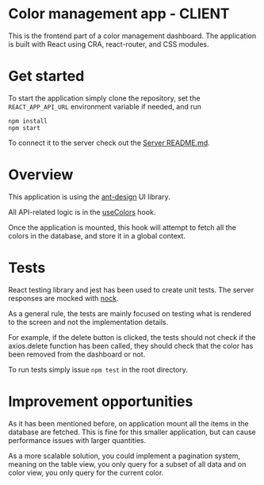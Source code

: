 # Color management app - CLIENT

This is the frontend part of a color management dashboard. The application is built with React using CRA, react-router, and CSS modules.

# Get started

To start the application simply clone the repository, set the `REACT_APP_API_URL` environment variable if needed, and run 

```
npm install
npm start
```

To connect it to the server check out the [Server README.md](../server/).

# Overview

This application is using the [ant-design](https://github.com/ant-design/ant-design) UI library.

All API-related logic is in the [useColors](src/hooks/useColors.tsx) hook.

Once the application is mounted, this hook will attempt to fetch all the colors in the database, and store it in a global context.

# Tests

React testing library and jest has been used to create unit tests. The server responses are mocked with [nock](https://github.com/nock/nock).

As a general rule, the tests are mainly focused on testing what is rendered to the screen and not the implementation details.

For example, if the delete button is clicked, the tests should not check if the axios.delete function has been called, they should check that the color has been removed from the dashboard or not.

To run tests simply issue `npm test` in the root directory.

# Improvement opportunities

As it has been mentioned before, on application mount all the items in the database are fetched. This is fine for this smaller application, but can cause performance issues with larger quantities.

As a more scalable solution, you could implement a pagination system, meaning on the table view, you only query for a subset of all data and on color view, you only query for the current color.